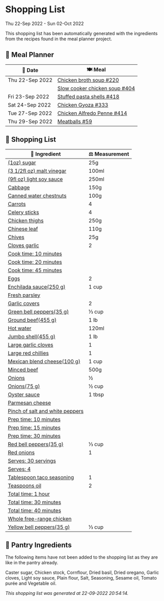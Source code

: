 # Shopping List

Thu 22-Sep 2022 - Sun 02-Oct 2022

This shopping list has been automatically generated with the ingredients from the recipes found in the meal planner project.

## 📅 Meal Planner

|📅 Date| 🍽️ Meal|
|----|----|
|Thu 22-Sep 2022|[Chicken broth soup #220](https://github.com/jcallaghan/The-Cookbook/issues/220)|
||[Slow cooker chicken soup #404](https://github.com/jcallaghan/The-Cookbook/issues/404)|
|Fri 23-Sep 2022|[Stuffed pasta shells #418](https://github.com/jcallaghan/The-Cookbook/issues/418)|
|Sat 24-Sep 2022|[Chicken Gyoza #333](https://github.com/jcallaghan/The-Cookbook/issues/333)|
|Tue 27-Sep 2022|[Chicken Alfredo Penne #414](https://github.com/jcallaghan/The-Cookbook/issues/414)|
|Thu 29-Sep 2022|[Meatballs #59](https://github.com/jcallaghan/The-Cookbook/issues/59)|

## 🛒 Shopping List

| 🍌 Ingredient| ⚖️ Measurement|
|----------|-----------|
|[(1oz) sugar](https://www.sainsburys.co.uk/gol-ui/SearchResults/(1oz)%20sugar)|25g|
|[(3 1/2fl oz) malt vinegar](https://www.sainsburys.co.uk/gol-ui/SearchResults/(3%201/2fl%20oz)%20malt%20vinegar)|100ml|
|[(9fl oz) light soy sauce](https://www.sainsburys.co.uk/gol-ui/SearchResults/(9fl%20oz)%20light%20soy%20sauce)|250ml|
|[Cabbage](https://www.sainsburys.co.uk/gol-ui/SearchResults/Cabbage)|150g|
|[Canned water chestnuts](https://www.sainsburys.co.uk/gol-ui/SearchResults/Canned%20water%20chestnuts)|100g|
|[Carrots](https://www.sainsburys.co.uk/gol-ui/SearchResults/Carrots)|4|
|[Celery sticks](https://www.sainsburys.co.uk/gol-ui/SearchResults/Celery%20sticks)|4|
|[Chicken thighs](https://www.sainsburys.co.uk/gol-ui/SearchResults/Chicken%20thighs)|250g|
|[Chinese leaf](https://www.sainsburys.co.uk/gol-ui/SearchResults/Chinese%20leaf)|110g|
|[Chives](https://www.sainsburys.co.uk/gol-ui/SearchResults/Chives)|25g|
|[Cloves garlic](https://www.sainsburys.co.uk/gol-ui/SearchResults/Cloves%20garlic)|2|
|[Cook time: 10 minutes](https://www.sainsburys.co.uk/gol-ui/SearchResults/Cook%20time:%2010%20minutes)||
|[Cook time: 20 minutes](https://www.sainsburys.co.uk/gol-ui/SearchResults/Cook%20time:%2020%20minutes)||
|[Cook time: 45 minutes](https://www.sainsburys.co.uk/gol-ui/SearchResults/Cook%20time:%2045%20minutes)||
|[Eggs](https://www.sainsburys.co.uk/gol-ui/SearchResults/Eggs)|2|
|[Enchilada sauce(250 g)](https://www.sainsburys.co.uk/gol-ui/SearchResults/Enchilada%20sauce(250%20g))|1 cup|
|[Fresh parsley](https://www.sainsburys.co.uk/gol-ui/SearchResults/Fresh%20parsley)||
|[Garlic covers](https://www.sainsburys.co.uk/gol-ui/SearchResults/Garlic%20covers)|2|
|[Green bell peppers(35 g)](https://www.sainsburys.co.uk/gol-ui/SearchResults/Green%20bell%20peppers(35%20g))|⅓ cup|
|[Ground beef(455 g)](https://www.sainsburys.co.uk/gol-ui/SearchResults/Ground%20beef(455%20g))|1 lb|
|[Hot water](https://www.sainsburys.co.uk/gol-ui/SearchResults/Hot%20water)|120ml|
|[Jumbo shell(455 g)](https://www.sainsburys.co.uk/gol-ui/SearchResults/Jumbo%20shell(455%20g))|1 lb|
|[Large garlic cloves](https://www.sainsburys.co.uk/gol-ui/SearchResults/Large%20garlic%20cloves)|1|
|[Large red chillies](https://www.sainsburys.co.uk/gol-ui/SearchResults/Large%20red%20chillies)|1|
|[Mexican blend cheese(100 g)](https://www.sainsburys.co.uk/gol-ui/SearchResults/Mexican%20blend%20cheese(100%20g))|1 cup|
|[Minced beef](https://www.sainsburys.co.uk/gol-ui/SearchResults/Minced%20beef)|500g|
|[Onions](https://www.sainsburys.co.uk/gol-ui/SearchResults/Onions)|½|
|[Onions(75 g)](https://www.sainsburys.co.uk/gol-ui/SearchResults/Onions(75%20g))|½ cup|
|[Oyster sauce](https://www.sainsburys.co.uk/gol-ui/SearchResults/Oyster%20sauce)|1 tbsp|
|[Parmesan cheese](https://www.sainsburys.co.uk/gol-ui/SearchResults/Parmesan%20cheese)||
|[Pinch of salt and white peppers](https://www.sainsburys.co.uk/gol-ui/SearchResults/Pinch%20of%20salt%20and%20white%20peppers)||
|[Prep time: 10 minutes](https://www.sainsburys.co.uk/gol-ui/SearchResults/Prep%20time:%2010%20minutes)||
|[Prep time: 15 minutes](https://www.sainsburys.co.uk/gol-ui/SearchResults/Prep%20time:%2015%20minutes)||
|[Prep time: 30 minutes](https://www.sainsburys.co.uk/gol-ui/SearchResults/Prep%20time:%2030%20minutes)||
|[Red bell peppers(35 g)](https://www.sainsburys.co.uk/gol-ui/SearchResults/Red%20bell%20peppers(35%20g))|⅓ cup|
|[Red onions](https://www.sainsburys.co.uk/gol-ui/SearchResults/Red%20onions)|1|
|[Serves: 30 servings](https://www.sainsburys.co.uk/gol-ui/SearchResults/Serves:%2030%20servings)||
|[Serves: 4](https://www.sainsburys.co.uk/gol-ui/SearchResults/Serves:%204)||
|[Tablespoon taco seasoning](https://www.sainsburys.co.uk/gol-ui/SearchResults/Tablespoon%20taco%20seasoning)|1|
|[Teaspoons oil](https://www.sainsburys.co.uk/gol-ui/SearchResults/Teaspoons%20oil)|2|
|[Total time: 1 hour](https://www.sainsburys.co.uk/gol-ui/SearchResults/Total%20time:%201%20hour)||
|[Total time: 30 minutes](https://www.sainsburys.co.uk/gol-ui/SearchResults/Total%20time:%2030%20minutes)||
|[Total time: 40 minutes](https://www.sainsburys.co.uk/gol-ui/SearchResults/Total%20time:%2040%20minutes)||
|[Whole free-range chicken](https://www.sainsburys.co.uk/gol-ui/SearchResults/Whole%20free-range%20chicken)||
|[Yellow bell peppers(35 g)](https://www.sainsburys.co.uk/gol-ui/SearchResults/Yellow%20bell%20peppers(35%20g))|⅓ cup|

## 🏪 Pantry Ingredients

The following items have not been added to the shopping list as they are like in the pantry already.

Caster sugar, Chicken stock, Cornflour, Dried basil, Dried oregano, Garlic cloves, Light soy sauce, Plain flour, Salt, Seasoning, Sesame oil, Tomato purée and Vegetable oil.


_This shopping list was generated at 22-09-2022 20:54:14._